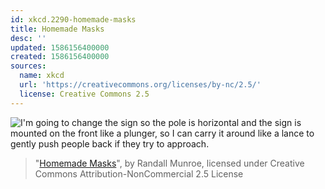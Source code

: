 ```yaml
---
id: xkcd.2290-homemade-masks
title: Homemade Masks
desc: ''
updated: 1586156400000
created: 1586156400000
sources:
  name: xkcd
  url: 'https://creativecommons.org/licenses/by-nc/2.5/'
  license: Creative Commons 2.5
---
```

![I'm going to change the sign so the pole is horizontal and the sign is mounted on the front like a plunger, so I can carry it around like a lance to gently push people back if they try to approach.](https://imgs.xkcd.com/comics/homemade_masks.png)
> "[Homemade Masks](https://xkcd.com/2290/)", by Randall Munroe, licensed under Creative Commons Attribution-NonCommercial 2.5 License
